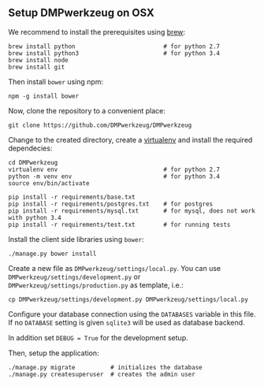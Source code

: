 Setup DMPwerkzeug on OSX
------------------------

We recommend to install the prerequisites using [brew](http://brew.sh/):

```
brew install python                         # for python 2.7
brew install python3                        # for python 3.4
brew install node
brew install git
```

Then install `bower` using npm:

```
npm -g install bower
```

Now, clone the repository to a convenient place:

```
git clone https://github.com/DMPwerkzeug/DMPwerkzeug
```

Change to the created directory, create a [virtualenv](https://virtualenv.readthedocs.org) and install the required dependecies:

```
cd DMPwerkzeug
virtualenv env                              # for python 2.7
python -m venv env                          # for python 3.4
source env/bin/activate

pip install -r requirements/base.txt
pip install -r requirements/postgres.txt    # for postgres
pip install -r requirements/mysql.txt       # for mysql, does not work with python 3.4
pip install -r requirements/test.txt        # for running tests
```

Install the client side libraries using `bower`:

```
./manage.py bower install
```

Create a new file as `DMPwerkzeug/settings/local.py`. You can use `DMPwerkzeug/settings/development.py` or `DMPwerkzeug/settings/production.py` as template, i.e.:

```
cp DMPwerkzeug/settings/development.py DMPwerkzeug/settings/local.py
```

Configure your database connection using the `DATABASES` variable in this file. If no `DATABASE` setting is given `sqlite3` will be used as database backend.

In addition set `DEBUG = True` for the development setup.

Then, setup the application:

```
./manage.py migrate          # initializes the database
./manage.py createsuperuser  # creates the admin user
```
